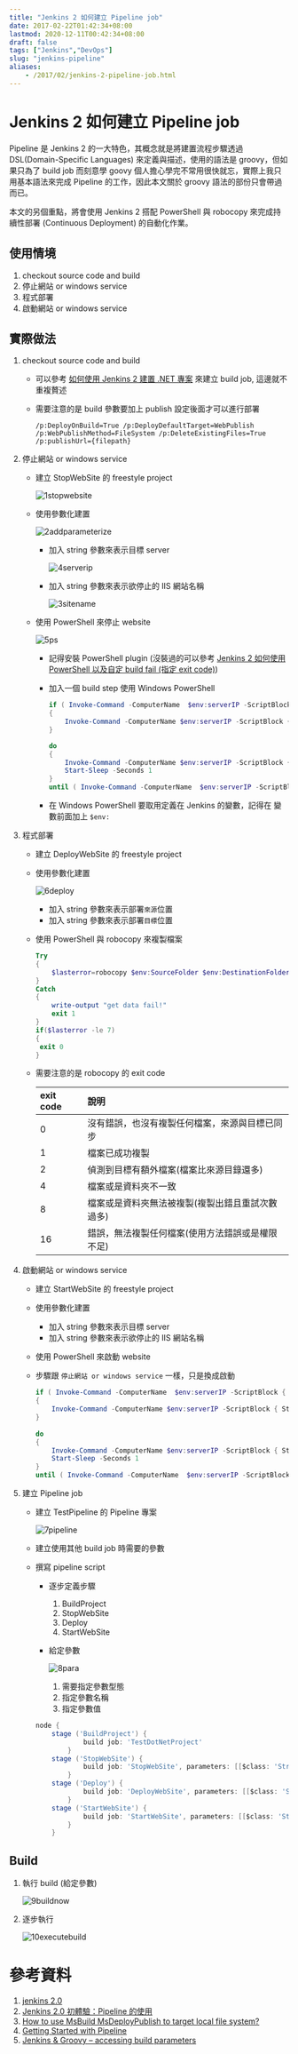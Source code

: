```yaml
---
title: "Jenkins 2 如何建立 Pipeline job"
date: 2017-02-22T01:42:34+08:00
lastmod: 2020-12-11T00:42:34+08:00
draft: false
tags: ["Jenkins","DevOps"]
slug: "jenkins-pipeline"
aliases:
    - /2017/02/jenkins-2-pipeline-job.html
---
```

# Jenkins 2 如何建立 Pipeline job
Pipeline 是 Jenkins 2 的一大特色，其概念就是將建置流程步驟透過 DSL(Domain-Specific Languages) 來定義與描述，使用的語法是 groovy，但如果只為了 build job 而刻意學 goovy 個人擔心學完不常用很快就忘，實際上我只用基本語法來完成 Pipeline 的工作，因此本文關於 groovy 語法的部份只會帶過而已。

本文的另個重點，將會使用 Jenkins 2 搭配 PowerShell 與 robocopy 來完成持續性部署 (Continuous Deployment) 的自動化作業。

## 使用情境
1. checkout source code and build
2. 停止網站 or windows service
3. 程式部署
4. 啟動網站 or windows service

## 實際做法
1. checkout source code and build
    - 可以參考 [如何使用 Jenkins 2 建置 .NET 專案](http://blog.yowko.com/2017/02/jenkins-2-build-dotnet-project.html) 來建立 build job, 這邊就不重複贅述
    - 需要注意的是 build 參數要加上 publish 設定後面才可以進行部署
        
        ```
        /p:DeployOnBuild=True /p:DeployDefaultTarget=WebPublish /p:WebPublishMethod=FileSystem /p:DeleteExistingFiles=True /p:publishUrl={filepath}
        ```
2. 停止網站 or windows service
    - 建立 StopWebSite 的 freestyle project
        
        ![1stopwebsite](https://cloud.githubusercontent.com/assets/3851540/23155475/a52e8b68-f84d-11e6-917c-0bce2431dc8e.png) 
    - 使用參數化建置
        
        ![2addparameterize](https://cloud.githubusercontent.com/assets/3851540/23155477/a53cb65c-f84d-11e6-812f-b959cee8e16c.png) 
        - 加入 string 參數來表示目標 server
            
            ![4serverip](https://cloud.githubusercontent.com/assets/3851540/23155480/a552f232-f84d-11e6-9faa-3bce3f7012f4.png) 
        - 加入 string 參數來表示欲停止的 IIS 網站名稱
            
            ![3sitename](https://cloud.githubusercontent.com/assets/3851540/23155479/a5483c16-f84d-11e6-8b62-758fc4a2a259.png)
    - 使用 PowerShell 來停止 website
        
        ![5ps](https://cloud.githubusercontent.com/assets/3851540/23155470/a4ed669c-f84d-11e6-8113-15045775ea85.png)
        - 記得安裝 PowerShell plugin (沒裝過的可以參考 [Jenkins 2 如何使用 PowerShell 以及自定 build fail (指定 exit code)](/2017/02/jenkins2-powershell-plugin.html))
        - 加入一個 build step 使用 Windows PowerShell
            
            ```ps1
            if ( Invoke-Command -ComputerName  $env:serverIP -ScriptBlock { (Get-WebAppPoolState -Name $args[0]).Value -eq "Started" } -argumentlist $env:siteName)
            {
                Invoke-Command -ComputerName $env:serverIP -ScriptBlock { Stop-WebAppPool -Name $args[0] } -argumentlist $env:siteName
            }
            
            do
            {
                Invoke-Command -ComputerName $env:serverIP -ScriptBlock { Stop-WebAppPool -Name $args[0] } -argumentlist $env:siteName
                Start-Sleep -Seconds 1
            }
            until ( Invoke-Command -ComputerName  $env:serverIP -ScriptBlock { (Get-WebAppPoolState -Name $args[0]).Value -eq "Stopped" } -argumentlist $env:siteName  )
            ```
        - 在 Windows PowerShell 要取用定義在 Jenkins 的變數，記得在 變數前面加上 `$env:`
        
3. 程式部署
    - 建立 DeployWebSite 的 freestyle project
    - 使用參數化建置
        
        ![6deploy](https://cloud.githubusercontent.com/assets/3851540/23155471/a517c63a-f84d-11e6-8184-5ec8647ed054.png) 
        - 加入 string 參數來表示部署`來源`位置
        - 加入 string 參數來表示部署`目標`位置
    - 使用 PowerShell 與 robocopy 來複製檔案
        
        ```ps1
        Try
        {
            $lasterror=robocopy $env:SourceFolder $env:DestinationFolder *.* /E /MT /purge
        }
        Catch
        {
            write-output "get data fail!"
            exit 1
        }
        if($lasterror -le 7)
        {
         exit 0
        }
        ```
     - 需要注意的是 robocopy 的 exit code
     
        exit code|	說明
        :---|:---
        0|	沒有錯誤，也沒有複製任何檔案，來源與目標已同步
        1|	檔案已成功複製
        2|	偵測到目標有額外檔案(檔案比來源目錄還多)
        4|	檔案或是資料夾不一致
        8|	檔案或是資料夾無法被複製(複製出錯且重試次數過多)
        16|	錯誤，無法複製任何檔案(使用方法錯誤或是權限不足)

4. 啟動網站 or windows service
    - 建立 StartWebSite 的 freestyle project
    - 使用參數化建置
        - 加入 string 參數來表示目標 server
        - 加入 string 參數來表示欲停止的 IIS 網站名稱
    - 使用 PowerShell 來啟動 website
    - 步驟跟  `停止網站 or windows service` 一樣，只是換成啟動
        
        ```ps1
        if ( Invoke-Command -ComputerName  $env:serverIP -ScriptBlock { (Get-WebAppPoolState -Name $args[0]).Value -eq "Stopped" } -argumentlist $env:siteName)
        {
            Invoke-Command -ComputerName $env:serverIP -ScriptBlock { Start-WebAppPool -Name $args[0] } -argumentlist $env:siteName
        }
            
        do
        {
            Invoke-Command -ComputerName $env:serverIP -ScriptBlock { Start-WebAppPool -Name $args[0] } -argumentlist $env:siteName
            Start-Sleep -Seconds 1
        }
        until ( Invoke-Command -ComputerName  $env:serverIP -ScriptBlock { (Get-WebAppPoolState -Name $args[0]).Value -eq "Started" } -argumentlist $env:siteName  )
        ```
5. 建立 Pipeline job
    - 建立 TestPipeline 的 Pipeline 專案
        
        ![7pipeline](https://cloud.githubusercontent.com/assets/3851540/23155472/a5264aca-f84d-11e6-8f89-240551f49d9c.png)
    - 建立使用其他 build job 時需要的參數
    - 撰寫 pipeline script
        - 逐步定義步驟
            1. BuildProject
            2. StopWebSite
            3. Deploy
            4. StartWebSite
        - 給定參數
            
            ![8para](https://cloud.githubusercontent.com/assets/3851540/23155473/a528ffae-f84d-11e6-843f-b1a28608e1ac.png)  
            1. 需要指定參數型態
            2. 指定參數名稱
            3. 指定參數值
        
        ```groovy
        node {
            stage ('BuildProject') {
            		build job: 'TestDotNetProject'
            	}
            stage ('StopWebSite') {
            		build job: 'StopWebSite', parameters: [[$class: 'StringParameterValue', name: 'serverIP', value: params.serverIP],[$class: 'StringParameterValue', name: 'siteName', value: params.siteName]]   
            	}    
            stage ('Deploy') {
            		build job: 'DeployWebSite', parameters: [[$class: 'StringParameterValue', name: 'SourceFolder', value: params.SourceFolder],[$class: 'StringParameterValue', name: 'DestinationFolder', value: params.DestinationFolder]]   
            	}
            stage ('StartWebSite') {
            		build job: 'StartWebSite', parameters: [[$class: 'StringParameterValue', name: 'serverIP', value: params.serverIP],[$class: 'StringParameterValue', name: 'siteName', value: params.siteName]]   
            	}
            }
        ```
## Build
1. 執行 build (給定參數)
    
    ![9buildnow](https://cloud.githubusercontent.com/assets/3851540/23155476/a52ec6fa-f84d-11e6-9c28-6d2fa197ef1f.png)
2. 逐步執行
    
    ![10executebuild](https://cloud.githubusercontent.com/assets/3851540/23155474/a52d0b9e-f84d-11e6-9a3d-239faf895706.png) 


# 參考資料
1. [jenkins 2.0](http://jenkins.readbook.tw/jenkins/jenkins2/index.html)
2. [Jenkins 2.0 初體驗：Pipeline 的使用](http://trunk-studio.com/blog/jenkins-2-preview/)
3. [How to use MsBuild MsDeployPublish to target local file system?](http://stackoverflow.com/questions/9169341/how-to-use-msbuild-msdeploypublish-to-target-local-file-system)
4. [Getting Started with Pipeline](https://jenkins.io/doc/book/pipeline/getting-started/)
5. [Jenkins & Groovy – accessing build parameters](https://rucialk.wordpress.com/2016/03/17/jenkins-groovy-accessing-build-parameters/)